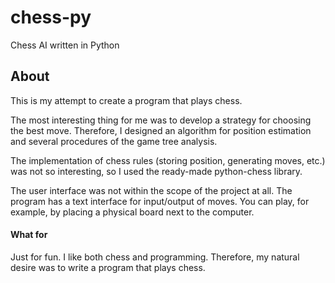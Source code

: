 # chess-py
Chess AI written in Python

## About
This is my attempt to create a program that plays chess.

The most interesting thing for me was to develop a strategy for choosing the best move. Therefore, I designed an algorithm for position estimation and several procedures of the game tree analysis.

The implementation of chess rules (storing position, generating moves, etc.) was not so interesting, so I used the ready-made python-chess library.

The user interface was not within the scope of the project at all. The program has a text interface for input/output of moves. You can play, for example, by placing a physical board next to the computer.

#### What for
Just for fun. I like both chess and programming. Therefore, my natural desire was to write a program that plays chess.

<!--
## How to run

## File structure

## Why Python

## How it works

## Examples of games
-->
